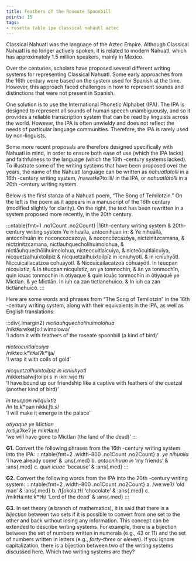 ```yaml
---
title: Feathers of the Roseate Spoonbill
points: 15
tags:
- rosetta table ipa classical nahautl aztec
---
```


Classical Nahuatl was the language of the Aztec Empire. Although Classical Nahuatl is no longer actively
spoken, it is related to modern Nahuatl, which has approximately 1.5 million speakers, mainly in Mexico.

Over the centuries, scholars have proposed several different writing systems for representing Classical
Nahuatl. Some early approaches from the 16th century were based on the system used for Spanish at the
time. However, this approach faced challenges in how to represent sounds and distinctions that were not
present in Spanish.

One solution is to use the International Phonetic Alphabet (IPA). The IPA is designed to represent all sounds
of human speech unambiguously, and so it provides a reliable transcription system that can be read by
linguists across the world. However, the IPA is often unwieldy and does not reflect the needs of particular
language communities. Therefore, the IPA is rarely used by non-linguists.

Some more recent proposals are therefore designed specifically with Nahuatl in mind, in order to ensure
both ease of use (which the IPA lacks) and faithfulness to the language (which the 16th
-century systems
lacked). To illustrate some of the writing systems that have been proposed over the years, the name of the
Nahuatl language can be written as *nahuatlatolli* in a 16th
-century writing system, /nawatɬaʔtoːlli/ in the IPA,
or *nahuatlàtōlli* in a 20th
-century writing system.

Below is the first stanza of a Nahuatl poem, “The Song of Temilotzin.” On the left is the poem as it appears in
a manuscript of the 16th century (modified slightly for clarity). On the right, the text has been rewritten in a
system proposed more recently, in the 20th century.

:::ntable{fmt=1 .no1Count .no2Count}
|16th-century writing system & 20th-century writing system
Ye nihualla, antocnihuan in: & Ye nihuāllâ, antocnīhuān in:
noconcozcazoya, & noconcōzcazōya,
nictzinitzcamana, & nictzinitzcamana,
nictlauhquecholihuimolohua, & nictlāuhquechōlihuimolohua,
nicteocuitlaicuiya, & nicteōcuitlaìcuiya,
nicquetzalhuixtoilpiz & nicquetzalhuixtoilpīz
in icniuhyotl. & in icnīuhyōtl.
Niccuicailacatzoa cohuayotl. & Niccuīcailacatzoa cōhuayōtl.
In teucpan nicquixtiz, & In tēucpan nicquīxtīz,
an ya tonmochin, & ān ya tonmochīn,
quin icuac tonmochin in otiyaque & quin ìcuāc tonmochīn in ōtiyàquê
 ye Mictlan. &  ye Mictlān.
In iuh ca zan tictlanehuico. & In iuh ca zan tictlānehuīcô.
:::

Here are some words and phrases from “The Song of Temilotzin” in the 16th
-century writing system, along
with their equivalents in the IPA, as well as English translations:

:::div{.lmargin2}
*nictlauhquecholihuimolohua*
<br>/niktɬaːwketʃoːliwimolowa/
<br>‘I adorn it with feathers of the roseate spoonbill (a kind of bird)’

*nicteocuitlaicuiya*
<br>/nikteoːkʷitɬaiʔkʷija/
<br>‘I wrap it with coils of gold’

*nicquetzalhuixtoilpiz in icniuhyotl*
<br>/nikketsalwiʃtoilpiːs in ikniːwjoːtɬ/
<br>‘I have bound up our friendship like a captive with feathers of the quetzal (another kind of bird)’

*in teucpan nicquixtiz*
<br>/in teːkʷpan nikkiːʃtiːs/
<br>‘I will make it emerge in the palace’

*otiyaque ye Mictlan*
<br>/oːtijaʔkeʔ je miktɬaːn/
<br>‘we will have gone to Mictlan (the land of the dead)’
:::


**G1.** Convert the following phrases from the 16th
-century writing system into the IPA:
:::ntable{fmt=2 .width-800 .no1Count .no2Count}
a. *ye nihualla* ‘I have already come’ & :ans{.med}
b. *antocnihuan in* ‘my friends’ & :ans{.med}
c. *quin icuac* ‘because’ & :ans{.med}
:::

**G2.** Convert the following words from the IPA into the 20th
-century writing system:
:::ntable{fmt=2 .width-800 .no1Count .no2Count}
a. /weːweʔ/ ‘old man’ & :ans{.med}
b. /tʃokolaːtɬ/ ‘chocolate’ & :ans{.med}
c. /miktɬaːnteːkʷtɬi/ ‘Lord of the dead’ & :ans{.med}
:::

**G3.** In set theory (a branch of mathematics), it is said that there is a *bijection* between two sets if it is
possible to convert from one set to the other and back without losing any information. This concept can be
extended to describe writing systems. For example, there is a bijection between the set of numbers written
in numerals (e.g., 43 or 11) and the set of numbers written in letters (e.g., *forty-three* or *eleven*). If you ignore
capitalization, there is a bijection between two of the writing systems discussed here. Which two writing
systems are they?